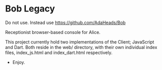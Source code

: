 Bob Legacy
===
Do not use. Instead use https://github.com/AdaHeads/Bob 

Receptionist browser-based console for Alice.

This project currently hold two implementations of the Client;
JavaScript and Dart. Both reside in the web/ directory, with their own
individual index files, index_js.html and index_dart.html respectively.

- Enjoy.
